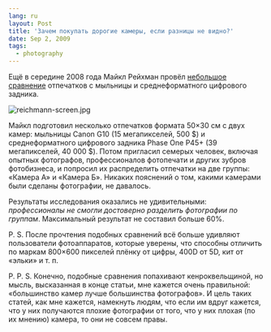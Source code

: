 ```yaml
---
lang: ru
layout: Post
title: 'Зачем покупать дорогие камеры, если разницы не видно?'
date: Sep 2, 2009
tags:
  - photography
---
```


Ещё в середине 2008 года Майкл Рейхман провёл [небольшое сравнение](http://www.luminous-landscape.com/reviews/kidding.shtml "You’ve Got to be Kidding!") отпечатков с мыльницы и среднеформатного цифрового задника.

![reichmann-screen.jpg](upload://reichmann-screen.jpg)

Майкл подготовил несколько отпечатков формата 50×30 см с двух камер: мыльницы Canon G10 (15 мегапикселей, 500 $) и среднеформатного цифрового задника Phase One P45+ (39 мегапикселей, 40 000 $). Потом пригласил семерых человек, включая опытных фотографов, профессионалов фотопечати и других зубров фотобизнеса, и попросил их распределить отпечатки на две группы: «Камера А» и «Камера Б». Никаких пояснений о том, какими камерами были сделаны фотографии, не давалось.

Результаты исследования оказались не удивительными: *профессионалы не смогли достоверно разделить фотографии по группам*. Максимальный результат не составил больше 60%.

P. S. После прочтения подобных сравнений всё больше удивляют пользователи фотоаппаратов, которые уверены, что способны отличить по маркам 800×600 пикселей плёнку от цифры, 400D от 5D, кит от «эльки» и т. п.

P. P. S. Конечно, подобные сравнения попахивают кенроквельщиной, но мысль, высказанная в конце статьи, мне кажется очень правильной: «большинство камер лучше большинства фотографов». И цель таких статей, как мне кажется, намекнуть людям, что если им вдруг кажется, что у них получаются плохие фотографии от того, что у них плохая (по их мнению) камера, то они не совсем правы.
